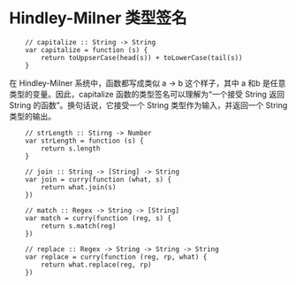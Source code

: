 # Hindley-Milner 类型签名

```
    // capitalize :: String -> String 
    var capitalize = function (s) {
        return toUppserCase(head(s)) + toLowerCase(tail(s))
    } 

```

在 Hindley-Milner 系统中，函数都写成类似 a -> b 这个样子，其中 a 和b 是任意类型的变量。因此，capitalize 函数的类型签名可以理解为“一个接受 String 返回 String 的函数”。换句话说，它接受一个 String 类型作为输入，并返回一个 String 类型的输出。

```
    // strLength :: Stirng -> Number
    var strLength = function (s) {
        return s.length
    }

    // join :: String -> [String] -> String 
    var join = curry(function (what, s) {
        return what.join(s)
    })

    // match :: Regex -> String -> [String]
    var match = curry(function (reg, s) {
        return s.match(reg)    
    })

    // replace :: Regex -> String -> String -> String 
    var replace = curry(function (reg, rp, what) {
        return what.replace(reg, rp)
    })

```
